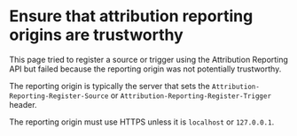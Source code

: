# Ensure that attribution reporting origins are trustworthy

This page tried to register a source or trigger using the Attribution Reporting API but failed because the reporting origin was not potentially trustworthy.

The reporting origin is typically the server that sets the `Attribution-Reporting-Register-Source` or `Attribution-Reporting-Register-Trigger` header.

The reporting origin must use HTTPS unless it is `localhost` or `127.0.0.1`.
